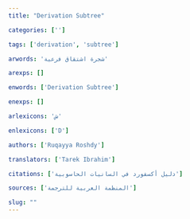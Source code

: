 ```yaml
---
title: "Derivation Subtree"

categories: ['']

tags: ['derivation', 'subtree']

arwords: 'شجرة اشتقاق فرعية'

arexps: []

enwords: ['Derivation Subtree']

enexps: []

arlexicons: 'ش'

enlexicons: ['D']

authors: ['Ruqayya Roshdy']

translators: ['Tarek Ibrahim']

citations: ['دليل أكسفورد في السانيات الحاسوبية']

sources: ['المنظمة العربية للترجمة']

slug: ""
---
```

